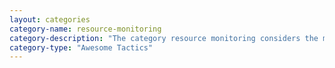 ```yaml
---
layout: categories
category-name: resource-monitoring
category-description: "The category resource monitoring considers the metering and classification of cloud workloads to optimize the performance. Resource monitoring does not directly affect energy reduction, however, it is a prerequisite for most tactics in the categories resource allocation and resource adaptation."
category-type: "Awesome Tactics"
---
```

